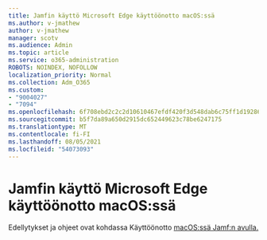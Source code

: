 ```yaml
---
title: Jamfin käyttö Microsoft Edge käyttöönotto macOS:ssä
ms.author: v-jmathew
author: v-jmathew
manager: scotv
ms.audience: Admin
ms.topic: article
ms.service: o365-administration
ROBOTS: NOINDEX, NOFOLLOW
localization_priority: Normal
ms.collection: Adm_O365
ms.custom:
- "9004027"
- "7094"
ms.openlocfilehash: 6f708ebd2c2c2d10610467efdf420f3d548dab6c75ff1d19286561e754ba7710
ms.sourcegitcommit: b5f7da89a650d2915dc652449623c78be6247175
ms.translationtype: MT
ms.contentlocale: fi-FI
ms.lasthandoff: 08/05/2021
ms.locfileid: "54073093"
---
```

# <a name="use-jamf-to-deploy-microsoft-edge-to-macos"></a>Jamfin käyttö Microsoft Edge käyttöönotto macOS:ssä

Edellytykset ja ohjeet ovat kohdassa Käyttöönotto [macOS:ssä Jamf:n avulla.](https://go.microsoft.com/fwlink/?linkid=2135109)
